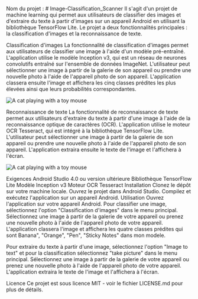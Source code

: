 
Nom du projet : # Image-Classification_Scanner
Il s'agit d'un projet de machine learning qui permet aux utilisateurs de classifier des images et d'extraire du texte à partir d'images sur un appareil Android en utilisant la bibliothèque TensorFlow Lite. Le projet a deux fonctionnalités principales : la classification d'images et la reconnaissance de texte.

Classification d'images
La fonctionnalité de classification d'images permet aux utilisateurs de classifier une image à l'aide d'un modèle pré-entraîné. L'application utilise le modèle Inception v3, qui est un réseau de neurones convolutifs entraîné sur l'ensemble de données ImageNet. L'utilisateur peut sélectionner une image à partir de la galerie de son appareil ou prendre une nouvelle photo à l'aide de l'appareil photo de son appareil. L'application classera ensuite l'image et affichera les cinq classes prédites les plus élevées ainsi que leurs probabilités correspondantes.

![A cat playing with a toy mouse](https://github.com/sanderseide/Image-Classification_Scanner/blob/master/20230320_205447.gif)

Reconnaissance de texte
La fonctionnalité de reconnaissance de texte permet aux utilisateurs d'extraire du texte à partir d'une image à l'aide de la reconnaissance optique de caractères (OCR). L'application utilise le moteur OCR Tesseract, qui est intégré à la bibliothèque TensorFlow Lite. L'utilisateur peut sélectionner une image à partir de la galerie de son appareil ou prendre une nouvelle photo à l'aide de l'appareil photo de son appareil. L'application extraira ensuite le texte de l'image et l'affichera à l'écran.

![A cat playing with a toy mouse](https://media.giphy.com/media/xT9DPyTQ5ZGj5c6fVu/giphy.gif)


Exigences
Android Studio 4.0 ou version ultérieure
Bibliothèque TensorFlow Lite
Modèle Inception v3
Moteur OCR Tesseract
Installation
Clonez le dépôt sur votre machine locale.
Ouvrez le projet dans Android Studio.
Compilez et exécutez l'application sur un appareil Android.
Utilisation
Ouvrez l'application sur votre appareil Android.
Pour classifier une image, sélectionnez l'option "Classification d'images" dans le menu principal.
Sélectionnez une image à partir de la galerie de votre appareil ou prenez une nouvelle photo à l'aide de l'appareil photo de votre appareil.
L'application classera l'image et affichera les quatre classes prédites qui sont Banana", "Orange", "Pen", "Sticky Notes" dans mon modele.

Pour extraire du texte à partir d'une image, sélectionnez l'option "Image to text" et pour la classification sélectionnez "take picture" dans le menu principal.
Sélectionnez une image à partir de la galerie de votre appareil ou prenez une nouvelle photo à l'aide de l'appareil photo de votre appareil.
L'application extraira le texte de l'image et l'affichera à l'écran.

Licence
Ce projet est sous licence MIT - voir le fichier LICENSE.md pour plus de détails.
